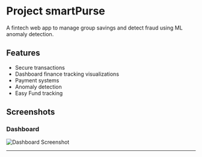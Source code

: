 # Project smartPurse

A fintech web app to manage group savings and detect fraud using ML anomaly detection.

## Features
- Secure transactions
- Dashboard finance tracking visualizations
- Payment systems
- Anomaly detection
- Easy Fund tracking

## Screenshots

### Dashboard
![Dashboard Screenshot]([screenshots/dashboard.png](https://github.com/101withgregory/smartPurse/blob/main/screenshots/Screenshot%20(136).png))


---
